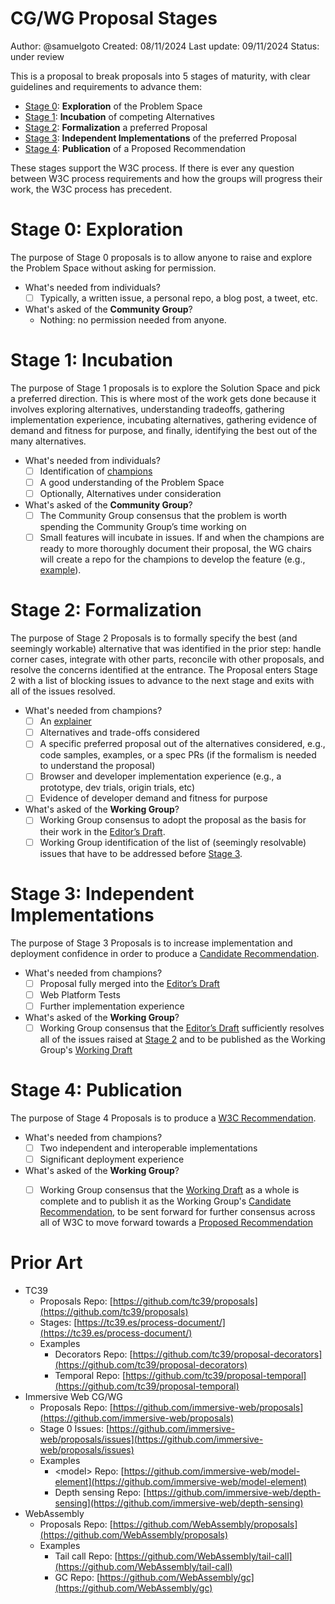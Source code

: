 # CG/WG Proposal Stages

Author: @samuelgoto
Created: 08/11/2024
Last update: 09/11/2024
Status: under review

This is a proposal to break proposals into 5 stages of maturity, with clear guidelines and requirements to advance them:

* [Stage 0](#stage0): **Exploration** of the Problem Space
* [Stage 1](#stage1): **Incubation** of competing Alternatives
* [Stage 2](#stage2): **Formalization** a preferred Proposal
* [Stage 3](#stage3): **Independent Implementations** of the preferred Proposal
* [Stage 4](#stage4): **Publication** of a Proposed Recommendation

These stages support the W3C process. If there is ever any question between W3C process requirements and how the groups will progress their work, the W3C process has precedent.

# Stage 0: Exploration

The purpose of Stage 0 proposals is to allow anyone to raise and explore the Problem Space without asking for permission. 

  * What's needed from individuals?
    * [ ] Typically, a written issue, a personal repo, a blog post, a tweet, etc. 
  * What's asked of the **Community Group**?
    * Nothing: no permission needed from anyone.

# Stage 1: Incubation

The purpose of Stage 1 proposals is to explore the Solution Space and pick a preferred direction. This is where most of the work gets done because it involves exploring alternatives, understanding tradeoffs, gathering implementation experience, incubating alternatives, gathering evidence of demand and fitness for purpose, and finally, identifying the best out of the many alternatives.

  * What's needed from individuals?
    * [ ] Identification of [champions](https://github.com/tc39/how-we-work/blob/main/champion.md)
    * [ ] A good understanding of the Problem Space
    * [ ] Optionally, Alternatives under consideration
  * What's asked of the **Community Group**?
    * [ ] The Community Group consensus that the problem is worth spending the Community Group’s time working on
    * [ ] Small features will incubate in issues. If and when the champions are ready to more thoroughly document their proposal, the WG chairs will create a repo for the champions to develop the feature (e.g., [example](https://github.com/fedidcg/LightweightFedCM)). 

# Stage 2: Formalization

The purpose of Stage 2 Proposals is to formally specify the best (and seemingly workable) alternative that was identified in the prior step: handle corner cases, integrate with other parts, reconcile with other proposals, and resolve the concerns identified at the entrance. The Proposal enters Stage 2 with a list of blocking issues to advance to the next stage and exits with all of the issues resolved.

  * What's needed from champions?
    * [ ] An [explainer](https://tag.w3.org/explainers/)
    * [ ] Alternatives and trade-offs considered
    * [ ] A specific preferred proposal out of the alternatives considered, e.g., code samples, examples, or a spec PRs (if the formalism is needed to understand the proposal)
    * [ ] Browser and developer implementation experience (e.g., a prototype, dev trials, origin trials, etc) 
    * [ ] Evidence of developer demand and fitness for purpose
  * What's asked of the **Working Group**?
    * [ ] Working Group consensus to adopt the proposal as the basis for their work in the [Editor’s Draft](https://w3c-fedid.github.io/FedCM/).
    * [ ] Working Group identification of the list of (seemingly resolvable) issues that have to be addressed before [Stage 3](#stage-3).
  
# Stage 3: Independent Implementations

 The purpose of Stage 3 Proposals is to increase implementation and deployment confidence in order to produce a [Candidate Recommendation](https://www.w3.org/policies/process/#RecsCR).
 
  * What's needed from champions?
    * [ ] Proposal fully merged into the [Editor’s Draft](https://w3c-fedid.github.io/FedCM/)
    * [ ] Web Platform Tests
    * [ ] Further implementation experience
  * What's asked of the **Working Group**? 
    * [ ] Working Group consensus that the [Editor’s Draft](https://www.w3.org/policies/process/#editors-draft) sufficiently resolves all of the issues raised at [Stage 2](#stage-2) and to be published as the Working Group's [Working Draft](https://www.w3.org/TR/fedcm/)
  
# Stage 4: Publication

 The purpose of Stage 4 Proposals is to produce a [W3C Recommendation](https://www.w3.org/policies/process/#RecsW3C).
 
  * What's needed from champions?
    * [ ] Two independent and interoperable implementations
    * [ ] Significant deployment experience
  * What's asked of the **Working Group**?
    * [ ] Working Group consensus that the [Working Draft](https://www.w3.org/policies/process/#RecsWD) as a whole is complete and to publish it as the Working Group's [Candidate Recommendation](https://www.w3.org/policies/process/#RecsCR), to be sent forward for further consensus across all of W3C to move forward towards a [Proposed Recommendation](https://www.w3.org/policies/process/#RecsPR) 


# Prior Art

* TC39  
  * Proposals Repo: [https://github.com/tc39/proposals](https://github.com/tc39/proposals)  
  * Stages: [https://tc39.es/process-document/](https://tc39.es/process-document/)   
  * Examples  
    * Decorators Repo: [https://github.com/tc39/proposal-decorators](https://github.com/tc39/proposal-decorators)   
    * Temporal Repo: [https://github.com/tc39/proposal-temporal](https://github.com/tc39/proposal-temporal)   
* Immersive Web CG/WG  
  * Proposals Repo: [https://github.com/immersive-web/proposals](https://github.com/immersive-web/proposals)  
  * Stage 0 Issues: [https://github.com/immersive-web/proposals/issues](https://github.com/immersive-web/proposals/issues)   
  * Examples  
    * \<model\> Repo: [https://github.com/immersive-web/model-element](https://github.com/immersive-web/model-element)  
    * Depth sensing Repo: [https://github.com/immersive-web/depth-sensing](https://github.com/immersive-web/depth-sensing)   
* WebAssembly  
  * Proposals Repo: [https://github.com/WebAssembly/proposals](https://github.com/WebAssembly/proposals)  
  * Examples  
    * Tail call Repo: [https://github.com/WebAssembly/tail-call](https://github.com/WebAssembly/tail-call)  
    * GC Repo: [https://github.com/WebAssembly/gc](https://github.com/WebAssembly/gc)

